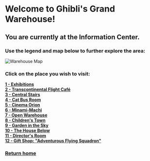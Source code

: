 # Welcome to Ghibli's Grand Warehouse! 
## You are currently at the Information Center.
### Use the legend and map below to further explore the area:

![Warehouse Map](warehouse-map.png)

### Click on the place you wish to visit:
**[1 - Exhibitions](https://github.com/mollyjones2023/ghibli-simulacrum/blob/main/2-ghibli-grand-warehouse/1-exhibitions/exhibitions.md)**
<br>
**[2 - Transcontinental Flight Café](https://github.com/mollyjones2023/ghibli-simulacrum/blob/main/2-ghibli-grand-warehouse/2-transcontinental-flight-cafe/cafe.md)**
<br>
**[3 - Central Stairs](https://github.com/mollyjones2023/ghibli-simulacrum/blob/main/2-ghibli-grand-warehouse/3-central-stairs/stairs.md)**
<br>
**[4 - Cat Bus Room](https://github.com/mollyjones2023/ghibli-simulacrum/edit/main/2-ghibli-grand-warehouse/4-cat-bus-room/bus.md)**
<br>
**[5 - Cinema Orion](https://github.com/mollyjones2023/ghibli-simulacrum/edit/main/2-ghibli-grand-warehouse/5-cinema-orion/cinema.md)**
<br>
**[6 - Minami-Machi](https://github.com/mollyjones2023/ghibli-simulacrum/blob/main/2-ghibli-grand-warehouse/6-minami-machi/street.md)**
<br>
**[7 - Open Warehouse](https://github.com/mollyjones2023/ghibli-simulacrum/blob/main/2-ghibli-grand-warehouse/7-open-warehouse/open.md)**
<br>
**[8 - Children's Town]()**
<br>
**[9 - Garden in the Sky]()**
<br>
**[10 - The House Below]()**
<br>
**[11 - Director's Room]()**
<br>
**[12 - Gift Shop: "Adventurous Flying Squadron"]()**
<br>

### [Return home](https://github.com/mollyjones2023/ghibli-simulacrum/tree/main#readme)
